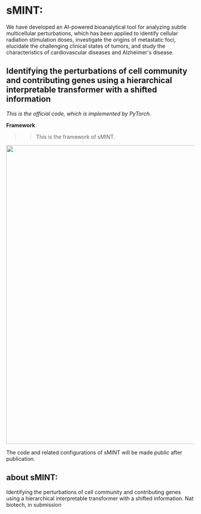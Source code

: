 # sMINT: 
We have developed an AI-powered bioanalytical tool for analyzing subtle multicellular perturbations, which has been applied to identify cellular radiation stimulation doses, investigate the origins of metastatic foci, elucidate the challenging clinical states of tumors, and study the characteristics of cardiovascular diseases and Alzheimer's disease.

Identifying the perturbations of cell community and contributing genes using a hierarchical interpretable transformer with a shifted information
---

*This is the official code, which is implemented by PyTorch.*

**Framework**
>> This is the framework of sMINT.

 <img src="https://github.com/jkj0406/sMINT/Fig1.tif" width="800">


The code and related configurations of sMINT will be made public after publication.

## about sMINT:
Identifying the perturbations of cell community and contributing genes using a hierarchical interpretable transformer with a shifted information. Nat biotech, in submission
